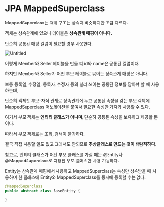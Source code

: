 # JPA MappedSuperclass

MappedSuperclass는 객체 구조는 상속과 비슷하지만 조금 다르다.

객체는 상속관계에 있으나 테이블은 **상속관계 매핑이 아니다.**

단순히 공통된 매핑 컬럼이 필요할 경우 사용한다.

![Untitled](https://user-images.githubusercontent.com/104713339/189306662-adc772ea-2399-4d29-a062-5a381d9404b2.png)


이렇게 Member와 Seller 테이블을 만들 때 id와 name은 공통된 컬럼이다.

하지만 Member와 Seller가 어떤 부모 테이블로 묶이는 상속관계 매핑은 아니다.

보통 등록일, 수정일, 등록자, 수정자 등의 널리 쓰이는 공통된 정보를 담아야 할 때 사용하는데,

단순히 객체만 부모-자식 관계로 상속관계에 두고 공통된 속성을 갖는 부모 객체에 MappedSuperclass 어노테이션을 붙여서 필요한 속성만 가져와 사용할 수 있다.

여기서 부모 객체는 **엔티티 클래스가 아니며**, 단순히 공통된 속성을 보유하고 제공할 뿐이다.

따라서 부모 객체로는 조회, 검색이 불가하다.

결국 직접 사용할 일도 없고 그래서도 안되므로 **추상클래스로 만드는 것이 바람직하다.**

참고로, 엔티티 클래스가 어떤 부모 클래스를 가질 때는 @Entity나 @MappedSuperclass로 지정된 부모 클래스만 사용 가능하다.

Entity는 상속관계 매핑에서 사용하고 MappedSuperclass는 속성만 상속받을 때 사용하며 한 클래스에 Entity와 MappedSuperclass를 동시에 등록할 수는 없다.

```java
@MappedSuperclass
public abstract class BaseEntity {

}
```